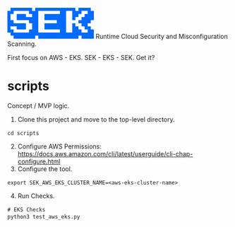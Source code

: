 ![sek](images/sek.png)
Runtime Cloud Security and Misconfiguration Scanning.

First focus on AWS - EKS. SEK - EKS - SEK. Get it?

# scripts
Concept / MVP logic.

1. Clone this project and move to the top-level directory.
```
cd scripts
```
2. Configure AWS Permissions: https://docs.aws.amazon.com/cli/latest/userguide/cli-chap-configure.html
3. Configure the tool.
```
export SEK_AWS_EKS_CLUSTER_NAME=<aws-eks-cluster-name>
```
4. Run Checks.
```
# EKS Checks
python3 test_aws_eks.py
```
